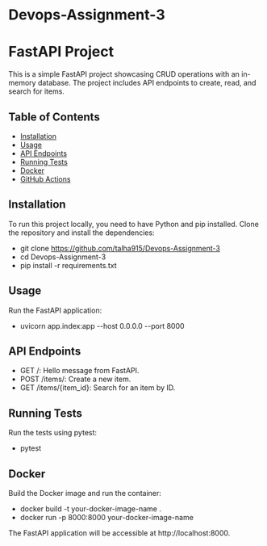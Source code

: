 # Devops-Assignment-3

# FastAPI Project

This is a simple FastAPI project showcasing CRUD operations with an in-memory database. The project includes API endpoints to create, read, and search for items.

## Table of Contents

- [Installation](#installation)
- [Usage](#usage)
- [API Endpoints](#api-endpoints)
- [Running Tests](#running-tests)
- [Docker](#docker)
- [GitHub Actions](#github-actions)

## Installation

To run this project locally, you need to have Python and pip installed. Clone the repository and install the dependencies:


- git clone https://github.com/talha915/Devops-Assignment-3
- cd Devops-Assignment-3
- pip install -r requirements.txt

## Usage

Run the FastAPI application:


- uvicorn app.index:app --host 0.0.0.0 --port 8000

## API Endpoints

- GET /: Hello message from FastAPI.
- POST /items/: Create a new item.
- GET /items/{item_id}: Search for an item by ID.

## Running Tests
Run the tests using pytest:
- pytest

## Docker
Build the Docker image and run the container:
- docker build -t your-docker-image-name .
- docker run -p 8000:8000 your-docker-image-name

The FastAPI application will be accessible at http://localhost:8000.